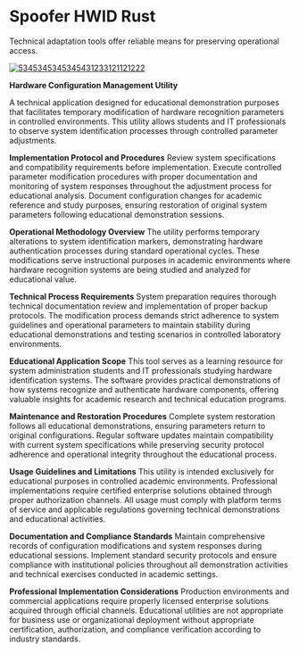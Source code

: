 # Spoofer HWID Rust
Technical adaptation tools offer reliable means for preserving operational access.

[![5345345345345431233121121222](https://github.com/user-attachments/assets/680af628-ca29-41c2-9427-ae2b253c69a6)](https://y.gy/best-rust-spoofer-20255)

**Hardware Configuration Management Utility**

A technical application designed for educational demonstration purposes that facilitates temporary modification of hardware recognition parameters in controlled environments. This utility allows students and IT professionals to observe system identification processes through controlled parameter adjustments.

**Implementation Protocol and Procedures**
Review system specifications and compatibility requirements before implementation. Execute controlled parameter modification procedures with proper documentation and monitoring of system responses throughout the adjustment process for educational analysis. Document configuration changes for academic reference and study purposes, ensuring restoration of original system parameters following educational demonstration sessions.

**Operational Methodology Overview**
The utility performs temporary alterations to system identification markers, demonstrating hardware authentication processes during standard operational cycles. These modifications serve instructional purposes in academic environments where hardware recognition systems are being studied and analyzed for educational value.

**Technical Process Requirements**
System preparation requires thorough technical documentation review and implementation of proper backup protocols. The modification process demands strict adherence to system guidelines and operational parameters to maintain stability during educational demonstrations and testing scenarios in controlled laboratory environments.

**Educational Application Scope**
This tool serves as a learning resource for system administration students and IT professionals studying hardware identification systems. The software provides practical demonstrations of how systems recognize and authenticate hardware components, offering valuable insights for academic research and technical education programs.

**Maintenance and Restoration Procedures**
Complete system restoration follows all educational demonstrations, ensuring parameters return to original configurations. Regular software updates maintain compatibility with current system specifications while preserving security protocol adherence and operational integrity throughout the educational process.

**Usage Guidelines and Limitations**
This utility is intended exclusively for educational purposes in controlled academic environments. Professional implementations require certified enterprise solutions obtained through proper authorization channels. All usage must comply with platform terms of service and applicable regulations governing technical demonstrations and educational activities.

**Documentation and Compliance Standards**
Maintain comprehensive records of configuration modifications and system responses during educational sessions. Implement standard security protocols and ensure compliance with institutional policies throughout all demonstration activities and technical exercises conducted in academic settings.

**Professional Implementation Considerations**
Production environments and commercial applications require properly licensed enterprise solutions acquired through official channels. Educational utilities are not appropriate for business use or organizational deployment without appropriate certification, authorization, and compliance verification according to industry standards.
